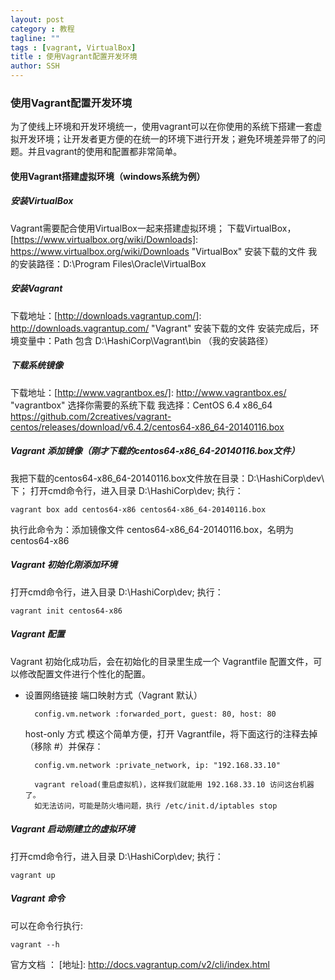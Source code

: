 ```yaml
---
layout: post
category : 教程
tagline: ""
tags : [vagrant, VirtualBox]
title : 使用Vagrant配置开发环境
author: SSH
---
```


### 使用Vagrant配置开发环境

为了使线上环境和开发环境统一，使用vagrant可以在你使用的系统下搭建一套虚拟开发环境；让开发者更方便的在统一的环境下进行开发；避免环境差异带了的问题。并且vagrant的使用和配置都非常简单。
<!--break-->

#### 使用Vagrant搭建虚拟环境（windows系统为例）

##### 安装VirtualBox

Vagrant需要配合使用VirtualBox一起来搭建虚拟环境；
下载VirtualBox，[https://www.virtualbox.org/wiki/Downloads]: https://www.virtualbox.org/wiki/Downloads "VirtualBox"
安装下载的文件
我的安装路径：D:\Program Files\Oracle\VirtualBox

##### 安装Vagrant

下载地址：[http://downloads.vagrantup.com/]: http://downloads.vagrantup.com/ "Vagrant"
安装下载的文件
安装完成后，环境变量中：Path 包含 D:\HashiCorp\Vagrant\bin （我的安装路径）

##### 下载系统镜像

下载地址：[http://www.vagrantbox.es/]: http://www.vagrantbox.es/  "vagrantbox"
选择你需要的系统下载
我选择：CentOS 6.4 x86_64 https://github.com/2creatives/vagrant-centos/releases/download/v6.4.2/centos64-x86_64-20140116.box
	
##### Vagrant 添加镜像（刚才下载的centos64-x86_64-20140116.box文件）

我把下载的centos64-x86_64-20140116.box文件放在目录：D:\HashiCorp\dev\ 下；
打开cmd命令行，进入目录 D:\HashiCorp\dev\;
执行：

	vagrant box add centos64-x86 centos64-x86_64-20140116.box

执行此命令为：添加镜像文件 	centos64-x86_64-20140116.box，名明为 centos64-x86

##### Vagrant 初始化刚添加环境

打开cmd命令行，进入目录 D:\HashiCorp\dev\;
执行：

	vagrant init centos64-x86

##### Vagrant 配置

Vagrant 初始化成功后，会在初始化的目录里生成一个 Vagrantfile 配置文件，可以修改配置文件进行个性化的配置。

- 设置网络链接
	端口映射方式（Vagrant 默认）

		config.vm.network :forwarded_port, guest: 80, host: 80

	host-only 方式
		模这个简单方便，打开 Vagrantfile，将下面这行的注释去掉（移除 #）并保存：

		config.vm.network :private_network, ip: "192.168.33.10"

		vagrant reload(重启虚拟机)，这样我们就能用 192.168.33.10 访问这台机器了。
		如无法访问，可能是防火墙问题，执行 /etc/init.d/iptables stop

##### Vagrant 启动刚建立的虚拟环境

打开cmd命令行，进入目录 D:\HashiCorp\dev\;
执行：

	vagrant up

##### Vagrant 命令

可以在命令行执行:

	vagrant --h

官方文档 ：
	[地址]: http://docs.vagrantup.com/v2/cli/index.html

